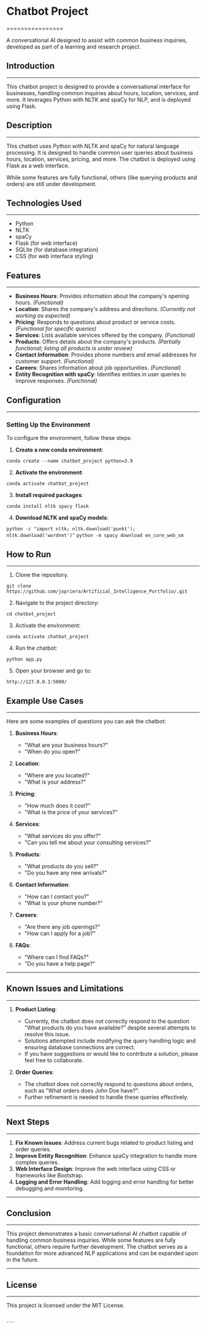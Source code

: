 # Chatbot Project
================

A conversational AI designed to assist with common business inquiries, developed as part of a learning and research project.


## Introduction
------------

This chatbot project is designed to provide a conversational interface for businesses, handling common inquiries about hours, location, services, and more. It leverages Python with NLTK and spaCy for NLP, and is deployed using Flask.


## Description
------------

This chatbot uses Python with NLTK and spaCy for natural language processing. It is designed to handle common user queries about business hours, location, services, pricing, and more. The chatbot is deployed using Flask as a web interface.

While some features are fully functional, others (like querying products and orders) are still under development.


## Technologies Used
--------------------

- Python
- NLTK
- spaCy
- Flask (for web interface)
- SQLite (for database integration)
- CSS (for web interface styling)


## Features
-----------

- **Business Hours**: Provides information about the company's opening hours. *(Functional)*
- **Location**: Shares the company's address and directions. *(Currently not working as expected)*
- **Pricing**: Responds to questions about product or service costs. *(Functional for specific queries)*
- **Services**: Lists available services offered by the company. *(Functional)*
- **Products**: Offers details about the company's products. *(Partially functional; listing all products is under review)*
- **Contact Information**: Provides phone numbers and email addresses for customer support. *(Functional)*
- **Careers**: Shares information about job opportunities. *(Functional)*
- **Entity Recognition with spaCy**: Identifies entities in user queries to improve responses. *(Functional)*


## Configuration
--------------


### Setting Up the Environment

To configure the environment, follow these steps:

1. **Create a new conda environment**:

```conda create --name chatbot_project python=3.9```


2. **Activate the environment**:

```conda activate chatbot_project```


3. **Install required packages**:

```conda install nltk spacy flask```


4. **Download NLTK and spaCy models**:

```python -c "import nltk; nltk.download('punkt'); nltk.download('wordnet')"```
```python -m spacy download en_core_web_sm```


## How to Run
--------------

1. Clone the repository.

```git clone https://github.com/jopriera/Artificial_Intelligence_Portfolio/.git```


2. Navigate to the project directory:

```cd chatbot_project```


3. Activate the environment:

```conda activate chatbot_project```


4. Run the chatbot:

```python app.py```


5. Open your browser and go to:

```http://127.0.0.1:5000/```




## Example Use Cases
--------------------

Here are some examples of questions you can ask the chatbot:

1. **Business Hours**:
   - "What are your business hours?"
   - "When do you open?"

2. **Location**:
   - "Where are you located?"
   - "What is your address?"

3. **Pricing**:
   - "How much does it cost?"
   - "What is the price of your services?"

4. **Services**:
   - "What services do you offer?"
   - "Can you tell me about your consulting services?"

5. **Products**:
   - "What products do you sell?"
   - "Do you have any new arrivals?"

6. **Contact Information**:
   - "How can I contact you?"
   - "What is your phone number?"

7. **Careers**:
   - "Are there any job openings?"
   - "How can I apply for a job?"

8. **FAQs**:
   - "Where can I find FAQs?"
   - "Do you have a help page?"

---

## Known Issues and Limitations
--------------------

1. **Product Listing**:
   - Currently, the chatbot does not correctly respond to the question "What products do you have available?" despite several attempts to resolve this issue.
   - Solutions attempted include modifying the query handling logic and ensuring database connections are correct.
   - If you have suggestions or would like to contribute a solution, please feel free to collaborate.

2. **Order Queries**:
   - The chatbot does not correctly respond to questions about orders, such as "What orders does John Doe have?".
   - Further refinement is needed to handle these queries effectively.

---

## Next Steps
--------------

1. **Fix Known Issues**: Address current bugs related to product listing and order queries.
2. **Improve Entity Recognition**: Enhance spaCy integration to handle more complex queries.
3. **Web Interface Design**: Improve the web interface using CSS or frameworks like Bootstrap.
4. **Logging and Error Handling**: Add logging and error handling for better debugging and monitoring.

---

## Conclusion
----------

This project demonstrates a basic conversational AI chatbot capable of handling common business inquiries. While some features are fully functional, others require further development. The chatbot serves as a foundation for more advanced NLP applications and can be expanded upon in the future.

---

## License
----------

This project is licensed under the MIT License.
```

---